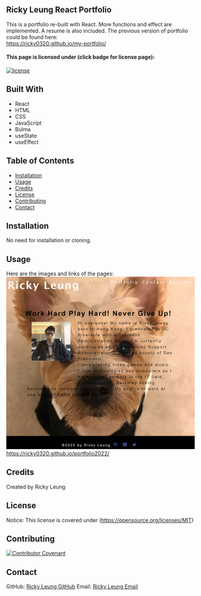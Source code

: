 ## Ricky Leung React Portfolio 

This is a portfolio re-built with React. More functions and effect are implemented. A resume is also included.
The previous version of portfolio could be found here:<br/>
https://ricky0320.github.io/my-portfolio/

#### This page is licensed under (click badge for license page): 
[![license](https://img.shields.io/badge/License-MIT-yellow.svg)](https://opensource.org/licenses/MIT)

## Built With
* React
* HTML
* CSS
* JavaScript
* Bulma
* useState
* useEffect


## Table of Contents
* [Installation](#installation)
* [Usage](#usage)
* [Credits](#credits)
* [License](#license) 
* [Contributing](#contributing) 
* [Contact](#contact)

## Installation
No need for installation or cloning.

## Usage
Here are the images and links of the pages: <br />
![portfolio](/src/assets/images/react-portfolio.jpg?raw=true)<br />
https://ricky0320.github.io/portfolio2022/

## Credits
Created by Ricky Leung

## License
Notice: This license is covered under (https://opensource.org/licenses/MIT)

## Contributing
[![Contributor Covenant](https://img.shields.io/badge/Contributor%20Covenant-2.1-4baaaa.svg)](code_of_conduct.md)

## Contact  
GitHub: [Ricky Leung GitHub](https://github.com/ricky0320) 
Email: [Ricky Leung Email](mailto:ricxx0320@gmail.com)